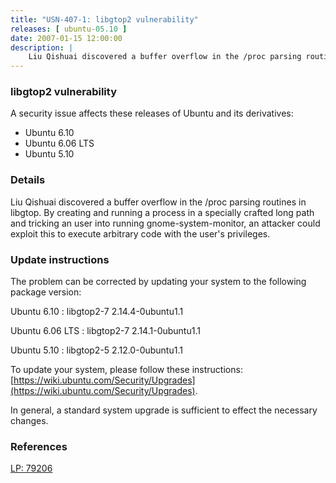 ```yaml
---
title: "USN-407-1: libgtop2 vulnerability"
releases: [ ubuntu-05.10 ]
date: 2007-01-15 12:00:00
description: |
    Liu Qishuai discovered a buffer overflow in the /proc parsing routines in libgtop. By creating and running a process in a specially crafted long path and tricking an user into running gnome-system-monitor, an attacker could exploit this to execute arbitrary code with the user&#39;s privileges.
--- 
```

 
### libgtop2 vulnerability

A security issue affects these releases of Ubuntu and its derivatives:

* Ubuntu 6.10
* Ubuntu 6.06 LTS
* Ubuntu 5.10

### Details

Liu Qishuai discovered a buffer overflow in the /proc parsing routines in libgtop. By creating and running a process in a specially crafted long path and tricking an user into running gnome-system-monitor, an attacker could exploit this to execute arbitrary code with the user&#39;s privileges.

### Update instructions

The problem can be corrected by updating your system to the following package version:

Ubuntu 6.10
 : libgtop2-7 <span>2.14.4-0ubuntu1.1</span>

Ubuntu 6.06 LTS
 : libgtop2-7 <span>2.14.1-0ubuntu1.1</span>

Ubuntu 5.10
 : libgtop2-5 <span>2.12.0-0ubuntu1.1</span>

To update your system, please follow these instructions: [https://wiki.ubuntu.com/Security/Upgrades](https://wiki.ubuntu.com/Security/Upgrades).

In general, a standard system upgrade is sufficient to effect the necessary changes.

### References

 [LP: 79206](https://launchpad.net/bugs/79206)
 
